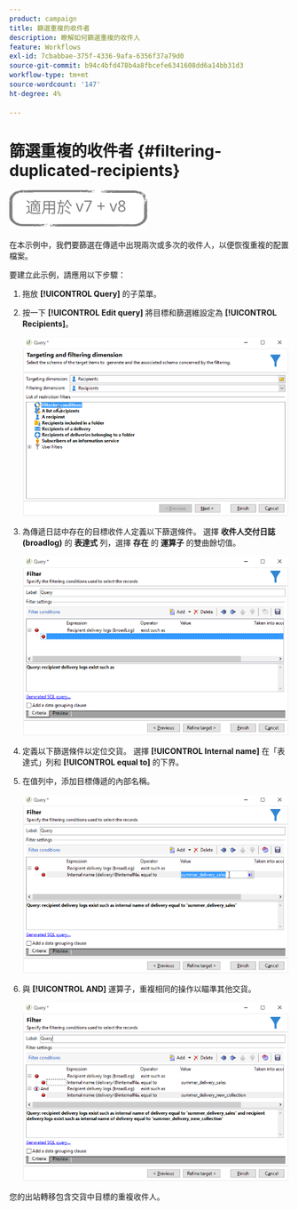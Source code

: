 ```yaml
---
product: campaign
title: 篩選重複的收件者
description: 瞭解如何篩選重複的收件人
feature: Workflows
exl-id: 7cbabbae-375f-4336-9afa-6356f37a79d0
source-git-commit: b94c4bfd478b4a8fbcefe6341608dd6a14bb31d3
workflow-type: tm+mt
source-wordcount: '147'
ht-degree: 4%

---
```


# 篩選重複的收件者 {#filtering-duplicated-recipients}

![](../../assets/common.svg)

在本示例中，我們要篩選在傳遞中出現兩次或多次的收件人，以便恢復重複的配置檔案。

要建立此示例，請應用以下步驟：

1. 拖放 **[!UICONTROL Query]** 的子菜單。
1. 按一下 **[!UICONTROL Edit query]** 將目標和篩選維設定為 **[!UICONTROL Recipients]**。

   ![](assets/query_recipients_1.png)

1. 為傳遞日誌中存在的目標收件人定義以下篩選條件。 選擇 **收件人交付日誌(broadlog)** 的 **表達式** 列，選擇 **存在** 的 **運算子** 的雙曲餘切值。

   ![](assets/query_recipients_2.png)

1. 定義以下篩選條件以定位交貨。 選擇 **[!UICONTROL Internal name]** 在「表達式」列和 **[!UICONTROL equal to]** 的下界。
1. 在值列中，添加目標傳遞的內部名稱。

   ![](assets/query_recipients_3.png)

1. 與 **[!UICONTROL AND]** 運算子，重複相同的操作以瞄準其他交貨。

   ![](assets/query_recipients_4.png)

您的出站轉移包含交貨中目標的重複收件人。
